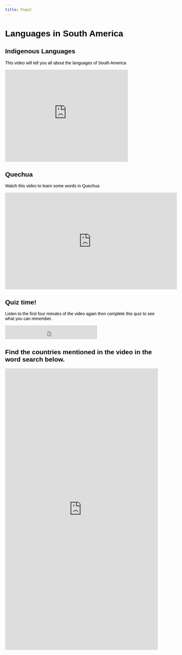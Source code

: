 ```yaml
---
title: Page2
---
```


<html>
<body>

<h1>Languages in South America</h1>

<head>
<meta name="viewport" content="width=device-width, initial-scale=1">
<style>
body {
  font-family: Arial;
  color: black;
}

.split {
  height: 100%;
  width: 50%;
  position: fixed;
  z-index: 1;
  top: 0;
  overflow-x: hidden;
  padding-top: 20px;
}

.left {
  left: 0;
  background-color: #ffffff;
}

.right {
  right: 0;
  background-color: #ffffff;
}

.centered {
  position: absolute;
  top: 50%;
  left: 50%;
  transform: translate(-50%, -50%);
  text-align: center;
}

.centered img {
  width: 150px;
  border-radius: 50%;
}
</style>
</head>
<body>

<div class="split left">
  <div class="centered">
    <h2>Indigenous Languages</h2>
    <p>This video will tell you all about the languages of South America</p>
    <iframe width="400" height="300" src="https://www.youtube.com/embed/US-sSO0Pc3Q" title="YouTube video player" frameborder="0" allow="accelerometer; autoplay; clipboard-write; encrypted-media; gyroscope; picture-in-picture" allowfullscreen></iframe>
  </div>
</div>

<div class="split right">
  <div class="centered">
    <h2>Quechua</h2>
    <p>Watch this video to learn some words in Quechua</p>
    <iframe width="560" height="315" src="https://www.youtube.com/embed/8X5Nv9nwqzk" title="YouTube video player" frameborder="0" allow="accelerometer; autoplay; clipboard-write; encrypted-media; gyroscope; picture-in-picture" allowfullscreen></iframe>
  </div>
</div>

<section>
     <h2>Quiz time!</h2>
    <p> Listen to the first four minutes of the video again then complete this quiz to see what you can remember.</p>
    <p><iframe src="https://h5p.org/h5p/embed/1235829" width="300" height="45" frameborder="0" allowfullscreen="allowfullscreen" allow="geolocation *; microphone *; camera *; midi *; encrypted-media *" title="Example Content - Single Choice Set"></iframe><script src="https://h5p.org/sites/all/modules/h5p/library/js/h5p-resizer.js" charset="UTF-8"></script></p>
</section>

<section>
    <h2>Find the countries mentioned in the video in the word search below.</h2>
 <p> <iframe src="https://h5p.org/h5p/embed/1235838" width="498" height="916" frameborder="0" allowfullscreen="allowfullscreen" allow="geolocation *; microphone *; camera *; midi *; encrypted-media *" title="Find the countries in the word search below"></iframe><script src="https://h5p.org/sites/all/modules/h5p/library/js/h5p-resizer.js" charset="UTF-8"></script> </p>
</section>


  
</body>
</html>
